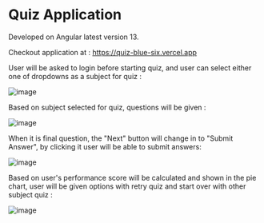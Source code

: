# Quiz Application

Developed on Angular latest version 13.

Checkout application at : https://quiz-blue-six.vercel.app

User will be asked to login before starting quiz, and user can select either one of dropdowns as a subject for quiz :

![image](https://user-images.githubusercontent.com/107784718/189266270-fb5b63ce-5e74-4050-a93f-406ec110a0af.png)

Based on subject selected for quiz, questions will be given : 

![image](https://user-images.githubusercontent.com/107784718/189266383-1cd4f28d-b393-42eb-b549-281e4370f018.png)

When it is final question, the "Next" button will change in to "Submit Answer", by clicking it user will be able to submit answers:

![image](https://user-images.githubusercontent.com/107784718/189266537-25c96084-fdcc-4a6b-ae26-f0cb5edd48fe.png)

Based on user's performance score will be calculated and shown in the pie chart, user will be given options with retry quiz and start over with other subject quiz : 

![image](https://user-images.githubusercontent.com/107784718/189269876-138680da-3e37-425d-8383-b0fd8a1d1e39.png)







